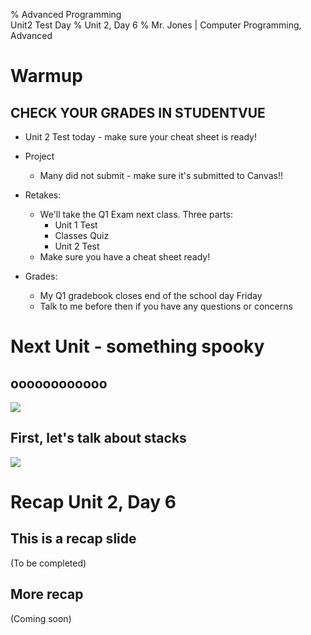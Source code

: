 % Advanced Programming </br>
    Unit2 Test Day
% Unit 2, Day 6
% Mr. Jones | Computer Programming, Advanced


# Warmup

## CHECK YOUR GRADES IN STUDENTVUE
- Unit 2 Test today - make sure your cheat sheet is ready!

- Project
    + Many did not submit - make sure it's submitted to Canvas!!

- Retakes:
    + We'll take the Q1 Exam next class. Three parts:
        + Unit 1 Test
        + Classes Quiz
        + Unit 2 Test
    + Make sure you have a cheat sheet ready!

- Grades: 
    + My Q1 gradebook closes end of the school day Friday
    + Talk to me before then if you have any questions or concerns





# Next Unit - something spooky

## oooooooooooo
![](../../images/traceback.png)


## First, let's talk about stacks
![](../../images/stack_of_pancakes.png)


# Recap Unit 2, Day 6

## This is a recap slide
(To be completed)

## More recap
(Coming soon)
